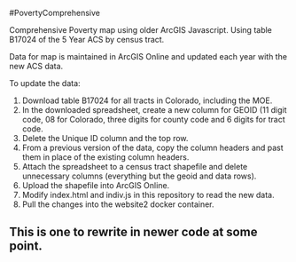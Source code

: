 #PovertyComprehensive

Comprehensive Poverty map using older ArcGIS Javascript. Using table B17024 of the 5 Year ACS by census tract.

Data for map is maintained in ArcGIS Online and updated each year with the new ACS data.

To update the data:
1. Download table B17024 for all tracts in Colorado, including the MOE.
2. In the downloaded spreadsheet, create a new column for GEOID (11 digit code, 08 for Colorado, three digits for county code and 6 digits for tract code.
3. Delete the Unique ID column and the top row.
4. From a previous version of the data, copy the column headers and past them in place of the existing column headers.
5. Attach the spreadsheet to a census tract shapefile and delete unnecessary columns (everything but the geoid and data rows).
6. Upload the shapefile into ArcGIS Online.
7. Modify index.html and indiv.js in this repository to read the new data.
8. Pull the changes into the website2 docker container.

## This is one to rewrite in newer code at some point.
